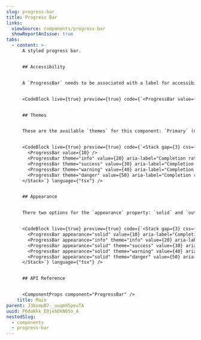 ```yaml
---
slug: progress-bar
title: Progress Bar
links:
  viewSource: components/progress-bar
  showReportAnIssue: true
tabs:
  - content: >-
      A styled progress bar.


      ## Accessibility


      A `ProgressBar` needs to be associated with a label for accessibility purposes, therefore the component `id` needs to be set. If a label is not available, please add an `aria-label` to ensure that the component remains accessible. For more examples, please read [aria-progressbar-name](https://dequeuniversity.com/rules/axe/4.1/aria-progressbar-name?application=axeAPI)


      <CodeBlock live={true} preview={true} code={`<ProgressBar value={20} aria-label="Completion rate" />`} language={"tsx"} />


      ## Themes


      These are the available `themes` for this component: `Primary` (default), `Success`, `Warning`, `Danger`


      <CodeBlock live={true} preview={true} code={`<Stack gap={3} css={{width: '100%'}}>
        <ProgressBar value={10} />
        <ProgressBar theme="info" value={20} aria-label="Completion rate" />
        <ProgressBar theme="success" value={30} aria-label="Completion rate" />
        <ProgressBar theme="warning" value={40} aria-label="Completion rate" />
        <ProgressBar theme="danger" value={50} aria-label="Completion rate" />
      </Stack>`} language={"tsx"} />


      ## Appearance


      There two options for the `appearance` property: `solid` and `outline(default)`. These are the available `outline` variations for all the `themes`.


      <CodeBlock live={true} preview={true} code={`<Stack gap={3} css={{width: '100%'}}>
        <ProgressBar appearance="solid" value={10} aria-label="Completion rate" />
        <ProgressBar appearance="info" theme="info" value={20} aria-label="Completion rate" />
        <ProgressBar appearance="solid" theme="success" value={30} aria-label="Completion rate" />
        <ProgressBar appearance="solid" theme="warning" value={40} aria-label="Completion rate" />
        <ProgressBar appearance="solid" theme="danger" value={50} aria-label="Completion rate" />
      </Stack>`} language={"tsx"} />


      ## API Reference


      <ComponentProps component="ProgressBar" />
    title: Main
parent: J3bsmpB7-_uuqm05peuTA
uuid: P6daKkk_E0jehDkN0So_A
nestedSlug:
  - components
  - progress-bar
---
```

